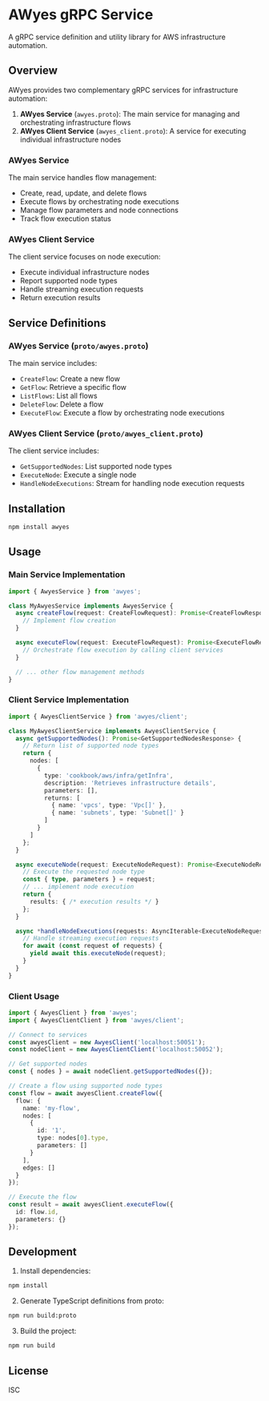 # AWyes gRPC Service

A gRPC service definition and utility library for AWS infrastructure automation.

## Overview

AWyes provides two complementary gRPC services for infrastructure automation:

1. **AWyes Service** (`awyes.proto`): The main service for managing and orchestrating infrastructure flows
2. **AWyes Client Service** (`awyes_client.proto`): A service for executing individual infrastructure nodes

### AWyes Service
The main service handles flow management:
- Create, read, update, and delete flows
- Execute flows by orchestrating node executions
- Manage flow parameters and node connections
- Track flow execution status

### AWyes Client Service
The client service focuses on node execution:
- Execute individual infrastructure nodes
- Report supported node types
- Handle streaming execution requests
- Return execution results

## Service Definitions

### AWyes Service (`proto/awyes.proto`)
The main service includes:
- `CreateFlow`: Create a new flow
- `GetFlow`: Retrieve a specific flow
- `ListFlows`: List all flows
- `DeleteFlow`: Delete a flow
- `ExecuteFlow`: Execute a flow by orchestrating node executions

### AWyes Client Service (`proto/awyes_client.proto`)
The client service includes:
- `GetSupportedNodes`: List supported node types
- `ExecuteNode`: Execute a single node
- `HandleNodeExecutions`: Stream for handling node execution requests

## Installation

```bash
npm install awyes
```

## Usage

### Main Service Implementation

```typescript
import { AwyesService } from 'awyes';

class MyAwyesService implements AwyesService {
  async createFlow(request: CreateFlowRequest): Promise<CreateFlowResponse> {
    // Implement flow creation
  }

  async executeFlow(request: ExecuteFlowRequest): Promise<ExecuteFlowResponse> {
    // Orchestrate flow execution by calling client services
  }

  // ... other flow management methods
}
```

### Client Service Implementation

```typescript
import { AwyesClientService } from 'awyes/client';

class MyAwyesClientService implements AwyesClientService {
  async getSupportedNodes(): Promise<GetSupportedNodesResponse> {
    // Return list of supported node types
    return {
      nodes: [
        {
          type: 'cookbook/aws/infra/getInfra',
          description: 'Retrieves infrastructure details',
          parameters: [],
          returns: [
            { name: 'vpcs', type: 'Vpc[]' },
            { name: 'subnets', type: 'Subnet[]' }
          ]
        }
      ]
    };
  }

  async executeNode(request: ExecuteNodeRequest): Promise<ExecuteNodeResponse> {
    // Execute the requested node type
    const { type, parameters } = request;
    // ... implement node execution
    return {
      results: { /* execution results */ }
    };
  }

  async *handleNodeExecutions(requests: AsyncIterable<ExecuteNodeRequest>): AsyncIterable<ExecuteNodeResponse> {
    // Handle streaming execution requests
    for await (const request of requests) {
      yield await this.executeNode(request);
    }
  }
}
```

### Client Usage

```typescript
import { AwyesClient } from 'awyes';
import { AwyesClientClient } from 'awyes/client';

// Connect to services
const awyesClient = new AwyesClient('localhost:50051');
const nodeClient = new AwyesClientClient('localhost:50052');

// Get supported nodes
const { nodes } = await nodeClient.getSupportedNodes({});

// Create a flow using supported node types
const flow = await awyesClient.createFlow({
  flow: {
    name: 'my-flow',
    nodes: [
      {
        id: '1',
        type: nodes[0].type,
        parameters: []
      }
    ],
    edges: []
  }
});

// Execute the flow
const result = await awyesClient.executeFlow({
  id: flow.id,
  parameters: {}
});
```

## Development

1. Install dependencies:
```bash
npm install
```

2. Generate TypeScript definitions from proto:
```bash
npm run build:proto
```

3. Build the project:
```bash
npm run build
```

## License

ISC 